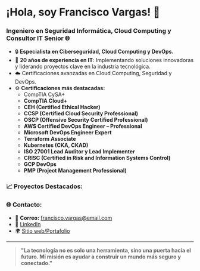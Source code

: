 # ¡Hola, soy Francisco Vargas! 👋
### Ingeniero en Seguridad Informática, Cloud Computing y Consultor IT Senior 🌐

- 🔒 **Especialista en Ciberseguridad, Cloud Computing y DevOps.**
- 🌟 **20 años de experiencia en IT**: Implementando soluciones innovadoras y liderando proyectos clave en la industria tecnológica.
- ☁️ Certificaciones avanzadas en Cloud Computing, Seguridad y DevOps.
- ⚙️ **Certificaciones más destacadas:**
  - CompTIA CySA+
  - **CompTIA Cloud+**
  - **CEH (Certified Ethical Hacker)**
  - **CCSP (Certified Cloud Security Professional)**
  - **OSCP (Offensive Security Certified Professional)**
  - **AWS Certified DevOps Engineer – Professional**
  - **Microsoft DevOps Engineer Expert**
  - **Terraform Associate**
  - **Kubernetes (CKA, CKAD)**
  - **ISO 27001 Lead Auditor y Lead Implementer**
  - **CRISC (Certified in Risk and Information Systems Control)**
  - **GCP DevOps**
  - **PMP (Project Management Professional)**

### 📈 Proyectos Destacados:


### 🌐 Contacto:
- 📧 **Correo:** francisco.vargas@email.com
- 💼 [LinkedIn](https://linkedin.com/in/francisco-vargas)
- 🌍 [Sitio web/Portafolio](https://franciscovargas.dev)

---

> **"La tecnología no es solo una herramienta, sino una puerta hacia el futuro. Mi misión es ayudar a construir un mundo más seguro y conectado."**
